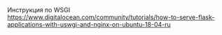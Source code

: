Инструкция по WSGI
https://www.digitalocean.com/community/tutorials/how-to-serve-flask-applications-with-uswgi-and-nginx-on-ubuntu-18-04-ru
